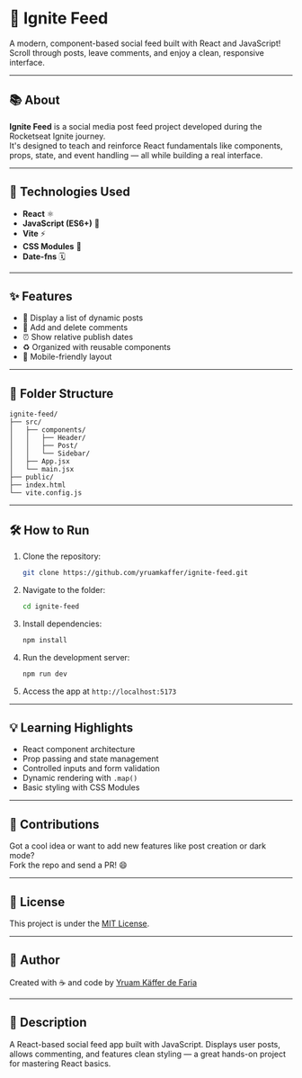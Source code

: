 # 📰 Ignite Feed

A modern, component-based social feed built with React and JavaScript!  
Scroll through posts, leave comments, and enjoy a clean, responsive interface.

---

## 📚 About

**Ignite Feed** is a social media post feed project developed during the Rocketseat Ignite journey.  
It's designed to teach and reinforce React fundamentals like components, props, state, and event handling — all while building a real interface.

---

## 🚀 Technologies Used

- **React** ⚛️
- **JavaScript (ES6+)** 💛
- **Vite** ⚡
- **CSS Modules** 🎨
- **Date-fns** 🗓️

---

## ✨ Features

- 📝 Display a list of dynamic posts
- 💬 Add and delete comments
- ⏰ Show relative publish dates
- ♻️ Organized with reusable components
- 📱 Mobile-friendly layout

---

## 📁 Folder Structure

```
ignite-feed/
├── src/
│   ├── components/
│   │   ├── Header/
│   │   ├── Post/
│   │   └── Sidebar/
│   ├── App.jsx
│   └── main.jsx
├── public/
├── index.html
└── vite.config.js
```

---

## 🛠️ How to Run

1. Clone the repository:

   ```bash
   git clone https://github.com/yruamkaffer/ignite-feed.git
   ```

2. Navigate to the folder:

   ```bash
   cd ignite-feed
   ```

3. Install dependencies:

   ```bash
   npm install
   ```

4. Run the development server:

   ```bash
   npm run dev
   ```

5. Access the app at `http://localhost:5173`

---

## 💡 Learning Highlights

- React component architecture
- Prop passing and state management
- Controlled inputs and form validation
- Dynamic rendering with `.map()`
- Basic styling with CSS Modules

---

## 🙌 Contributions

Got a cool idea or want to add new features like post creation or dark mode?  
Fork the repo and send a PR! 😄

---

## 📄 License

This project is under the [MIT License](LICENSE).

---

## 👤 Author

Created with ☕ and code by [Yruam Käffer de Faria](https://github.com/yruamkaffer)

---

## 📝 Description

A React-based social feed app built with JavaScript. Displays user posts, allows commenting, and features clean styling — a great hands-on project for mastering React basics.
